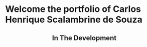 # Welcome the portfolio of Carlos Henrique Scalambrine de Souza
<h2 text align='center'>In The Development</h2>
